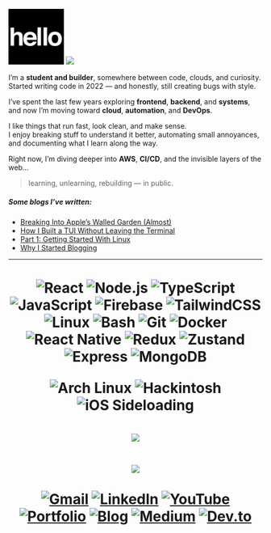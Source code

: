 <img src="https://github.com/samay15jan/samay15jan/blob/main/greet.gif?raw=true" width="110" /> <img src="https://capsule-render.vercel.app/api?type=blur&height=200&color=timeGradient&text=...I%27m%20Samay%20Kumar&fontAlign=40&descAlign=0&descAlignY=0&animation=fadeIn&fontAlignY=70&reversal=true&fontColor=FFFFFF&fontSize=70" width=550 />

I’m a **student and builder**, somewhere between code, clouds, and curiosity.  
Started writing code in 2022 — and honestly, still creating bugs with style.  

I’ve spent the last few years exploring **frontend**, **backend**, and **systems**,  
and now I’m moving toward **cloud**, **automation**, and **DevOps**.  

I like things that run fast, look clean, and make sense.  
I enjoy breaking stuff to understand it better, automating small annoyances,  
and documenting what I learn along the way.  

Right now, I’m diving deeper into **AWS**, **CI/CD**, and the invisible layers of the web...  

> learning, unlearning, rebuilding — in public.

##### Some blogs I’ve written:
<!-- BLOG-POST-LIST:START -->
- [Breaking Into Apple’s Walled Garden &lpar;Almost&rpar;](https://dev.to/samay15jan/breaking-into-apples-walled-garden-almost-4a8m)
- [How I Built a TUI Without Leaving the Terminal](https://dev.to/samay15jan/how-i-built-a-tui-without-leaving-the-terminal-1g0e)
- [Part 1: Getting Started With Linux](https://dev.to/samay15jan/part-1-getting-started-with-linux-4a6h)
- [Why I Started Blogging](https://dev.to/samay15jan/why-i-started-blogging-4o5p)
<!-- BLOG-POST-LIST:END -->

---

<h1 align="center">

![React](https://img.shields.io/badge/react-%2320232a.svg?style=for-the-badge&logo=react)
![Node.js](https://img.shields.io/badge/node.js-%2320232a.svg?style=for-the-badge&logo=node.js)
![TypeScript](https://img.shields.io/badge/typescript-%2320232a.svg?style=for-the-badge&logo=typescript)
![JavaScript](https://img.shields.io/badge/javascript-%2320232a.svg?style=for-the-badge&logo=javascript)
![Firebase](https://img.shields.io/badge/firebase-%2320232a.svg?style=for-the-badge&logo=firebase)
![TailwindCSS](https://img.shields.io/badge/tailwindcss-%2320232a.svg?style=for-the-badge&logo=tailwind-css)
![Linux](https://img.shields.io/badge/linux-%2320232a.svg?style=for-the-badge&logo=linux)
![Bash](https://img.shields.io/badge/bash-%2320232a.svg?style=for-the-badge&logo=gnubash)
![Git](https://img.shields.io/badge/git-%2320232a.svg?style=for-the-badge&logo=git)
![Docker](https://img.shields.io/badge/docker-%2320232a.svg?style=for-the-badge&logo=docker)
![React Native](https://img.shields.io/badge/react%20native-%2320232a.svg?style=for-the-badge&logo=react)
![Redux](https://img.shields.io/badge/redux-%2320232a.svg?style=for-the-badge&logo=redux)
![Zustand](https://img.shields.io/badge/zustand-%2320232a.svg?style=for-the-badge&logo=react)
![Express](https://img.shields.io/badge/express-%2320232a.svg?style=for-the-badge&logo=express)
![MongoDB](https://img.shields.io/badge/mongodb-%2320232a.svg?style=for-the-badge&logo=mongodb)

![Arch Linux](https://img.shields.io/badge/arch%20linux-%2320232a.svg?style=for-the-badge&logo=archlinux)
![Hackintosh](https://img.shields.io/badge/hackintosh-%2320232a.svg?style=for-the-badge&logo=apple)
![iOS Sideloading](https://img.shields.io/badge/iOS%20sideloading-%2320232a.svg?style=for-the-badge&logo=apple)

![](https://github-readme-streak-stats.herokuapp.com/?user=samay15jan&theme=omni&hide_border=true)<br>

![](https://github-readme-stats.vercel.app/api/top-langs/?username=samay15jan&theme=omni&hide_border=true&include_all_commits=true&count_private=true&layout=compact)

[![Gmail](https://img.shields.io/badge/Gmail-D14836?style=for-the-badge)](mailto:samay15jan@gmail.com)
[![LinkedIn](https://img.shields.io/badge/LinkedIn-0077B5?style=for-the-badge)](https://www.linkedin.com/in/samay15jan/)
[![YouTube](https://img.shields.io/badge/YouTube-FF0000?style=for-the-badge)](https://www.youtube.com/@samay15jan)
[![Portfolio](https://img.shields.io/badge/Portfolio-5D3FD3?style=for-the-badge)](https://samay15jan.xyz/)
[![Blog](https://img.shields.io/badge/Blog-0099CC?style=for-the-badge)](https://blog.samay15jan.xyz/)
[![Medium](https://img.shields.io/badge/Medium-000000?style=for-the-badge)](https://medium.com/@samay15jan)
[![Dev.to](https://img.shields.io/badge/Dev.to-333333?style=for-the-badge)](https://dev.to/samay15jan)
